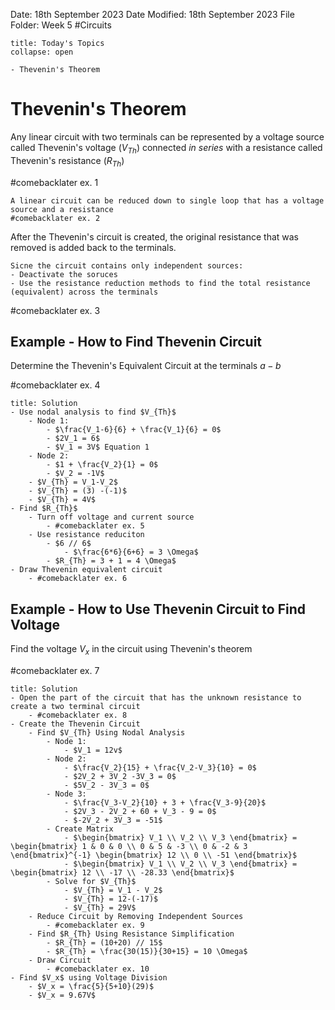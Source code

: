 Date: 18th September 2023
Date Modified: 18th September 2023
File Folder: Week 5
#Circuits

```ad-abstract
title: Today's Topics
collapse: open

- Thevenin's Theorem

```

# Thevenin's Theorem

Any linear circuit with two terminals can be represented by a voltage source called Thevenin's voltage ($V_{Th}$) connected *in series* with a resistance called Thevenin's resistance ($R_{Th}$)

#comebacklater ex. 1

```ad-important
A linear circuit can be reduced down to single loop that has a voltage source and a resistance
#comebacklater ex. 2
```

After the Thevenin's circuit is created, the original resistance that was removed is added back to the terminals.

```ad-note
Sicne the circuit contains only independent sources:
- Deactivate the soruces
- Use the resistance reduction methods to find the total resistance (equivalent) across the terminals
```


#comebacklater ex. 3

## Example - How to Find Thevenin Circuit

Determine the Thevenin's Equivalent Circuit at the terminals $a-b$

#comebacklater ex. 4

```ad-check
title: Solution
- Use nodal analysis to find $V_{Th}$
	- Node 1:
		- $\frac{V_1-6}{6} + \frac{V_1}{6} = 0$
		- $2V_1 = 6$
		- $V_1 = 3V$ Equation 1
	- Node 2:
		- $1 + \frac{V_2}{1} = 0$
		- $V_2 = -1V$
	- $V_{Th} = V_1-V_2$
	- $V_{Th} = (3) -(-1)$
	- $V_{Th} = 4V$
- Find $R_{Th}$ 
	- Turn off voltage and current source
		- #comebacklater ex. 5
	- Use resistance reduciton
		- $6 // 6$
			- $\frac{6*6}{6+6} = 3 \Omega$
		- $R_{Th} = 3 + 1 = 4 \Omega$
- Draw Thevenin equivalent circuit
	- #comebacklater ex. 6
```

## Example - How to Use Thevenin Circuit to Find Voltage

Find the voltage $V_x$ in the circuit using Thevenin's theorem

#comebacklater ex. 7

```ad-check
title: Solution
- Open the part of the circuit that has the unknown resistance to create a two terminal circuit
	- #comebacklater ex. 8
- Create the Thevenin Circuit
	- Find $V_{Th} Using Nodal Analysis
		- Node 1:
			- $V_1 = 12v$
		- Node 2:
			- $\frac{V_2}{15} + \frac{V_2-V_3}{10} = 0$
			- $2V_2 + 3V_2 -3V_3 = 0$
			- $5V_2 - 3V_3 = 0$
		- Node 3:
			- $\frac{V_3-V_2}{10} + 3 + \frac{V_3-9}{20}$
			- $2V_3 - 2V_2 + 60 + V_3 - 9 = 0$
			- $-2V_2 + 3V_3 = -51$
		- Create Matrix
			- $\begin{bmatrix} V_1 \\ V_2 \\ V_3 \end{bmatrix} = \begin{bmatrix} 1 & 0 & 0 \\ 0 & 5 & -3 \\ 0 & -2 & 3 \end{bmatrix}^{-1} \begin{bmatrix} 12 \\ 0 \\ -51 \end{bmatrix}$ 
			- $\begin{bmatrix} V_1 \\ V_2 \\ V_3 \end{bmatrix} = \begin{bmatrix} 12 \\ -17 \\ -28.33 \end{bmatrix}$
		- Solve for $V_{Th}$
			- $V_{Th} = V_1 - V_2$
			- $V_{Th} = 12-(-17)$
			- $V_{Th} = 29V$
	- Reduce Circuit by Removing Independent Sources
		- #comebacklater ex. 9
	- Find $R_{Th} Using Resistance Simplification
		- $R_{Th} = (10+20) // 15$
		- $R_{Th} = \frac{30(15)}{30+15} = 10 \Omega$
	- Draw Circuit
		- #comebacklater ex. 10
- Find $V_x$ using Voltage Division
	- $V_x = \frac{5}{5+10}(29)$
	- $V_x = 9.67V$
```



